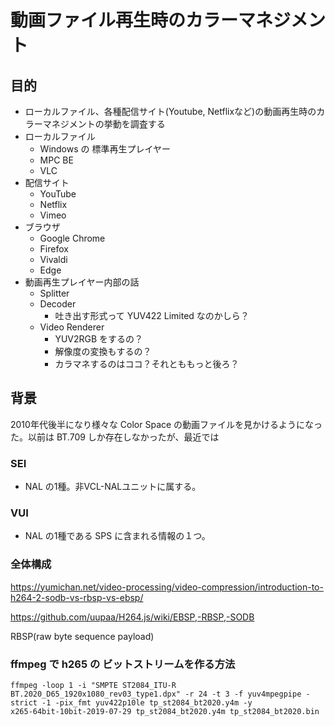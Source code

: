 # 動画ファイル再生時のカラーマネジメント

## 目的

* ローカルファイル、各種配信サイト(Youtube, Netflixなど)の動画再生時のカラーマネジメントの挙動を調査する
* ローカルファイル
  * Windows の 標準再生プレイヤー
  * MPC BE
  * VLC
* 配信サイト
  * YouTube
  * Netflix
  * Vimeo
* ブラウザ
  * Google Chrome
  * Firefox
  * Vivaldi
  * Edge
* 動画再生プレイヤー内部の話
  * Splitter
  * Decoder
    * 吐き出す形式って YUV422 Limited なのかしら？
  * Video Renderer
    * YUV2RGB をするの？
    * 解像度の変換もするの？
    * カラマネするのはココ？それとももっと後ろ？

## 背景

2010年代後半になり様々な Color Space の動画ファイルを見かけるようになった。以前は BT.709 しか存在しなかったが、最近では 

### SEI

* NAL の1種。非VCL-NALユニットに属する。

### VUI

* NAL の1種である SPS に含まれる情報の１つ。

### 全体構成

https://yumichan.net/video-processing/video-compression/introduction-to-h264-2-sodb-vs-rbsp-vs-ebsp/

https://github.com/uupaa/H264.js/wiki/EBSP,-RBSP,-SODB

RBSP(raw byte sequence payload)

### ffmpeg で h265 の ビットストリームを作る方法

```
ffmpeg -loop 1 -i "SMPTE ST2084_ITU-R BT.2020_D65_1920x1080_rev03_type1.dpx" -r 24 -t 3 -f yuv4mpegpipe -strict -1 -pix_fmt yuv422p10le tp_st2084_bt2020.y4m -y
x265-64bit-10bit-2019-07-29 tp_st2084_bt2020.y4m tp_st2084_bt2020.bin
```
